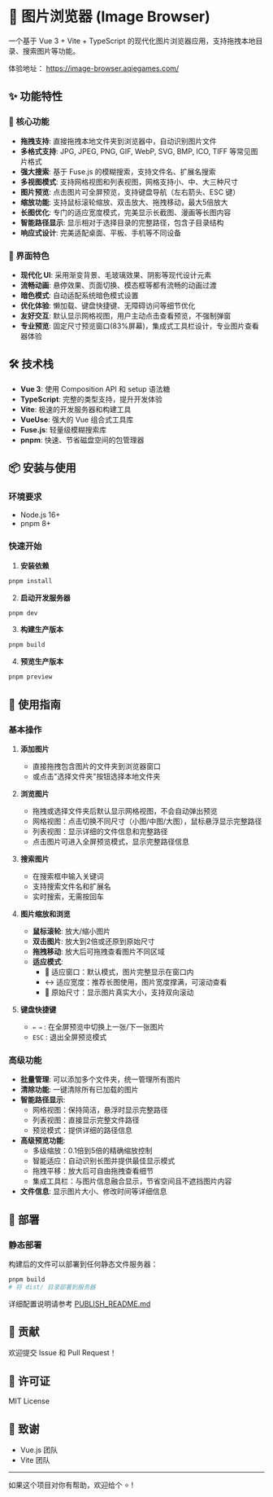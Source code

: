 # 📸 图片浏览器 (Image Browser)

一个基于 Vue 3 + Vite + TypeScript 的现代化图片浏览器应用，支持拖拽本地目录、搜索图片等功能。

体验地址： https://image-browser.aqiegames.com/

## ✨ 功能特性

### 🚀 核心功能
- **拖拽支持**: 直接拖拽本地文件夹到浏览器中，自动识别图片文件
- **多格式支持**: JPG, JPEG, PNG, GIF, WebP, SVG, BMP, ICO, TIFF 等常见图片格式
- **强大搜索**: 基于 Fuse.js 的模糊搜索，支持文件名、扩展名搜索
- **多视图模式**: 支持网格视图和列表视图，网格支持小、中、大三种尺寸
- **图片预览**: 点击图片可全屏预览，支持键盘导航（左右箭头、ESC 键）
- **缩放功能**: 支持鼠标滚轮缩放、双击放大、拖拽移动，最大5倍放大
- **长图优化**: 专门的适应宽度模式，完美显示长截图、漫画等长图内容
- **智能路径显示**: 显示相对于选择目录的完整路径，包含子目录结构
- **响应式设计**: 完美适配桌面、平板、手机等不同设备

### 🎨 界面特色
- **现代化 UI**: 采用渐变背景、毛玻璃效果、阴影等现代设计元素
- **流畅动画**: 悬停效果、页面切换、模态框等都有流畅的动画过渡
- **暗色模式**: 自动适配系统暗色模式设置
- **优化体验**: 懒加载、键盘快捷键、无障碍访问等细节优化
- **友好交互**: 默认显示网格视图，用户主动点击查看预览，不强制弹窗
- **专业预览**: 固定尺寸预览窗口(83%屏幕)，集成式工具栏设计，专业图片查看器体验

## 🛠️ 技术栈

- **Vue 3**: 使用 Composition API 和 setup 语法糖
- **TypeScript**: 完整的类型支持，提升开发体验
- **Vite**: 极速的开发服务器和构建工具
- **VueUse**: 强大的 Vue 组合式工具库
- **Fuse.js**: 轻量级模糊搜索库
- **pnpm**: 快速、节省磁盘空间的包管理器

## 📦 安装与使用

### 环境要求
- Node.js 16+ 
- pnpm 8+

### 快速开始

1. **安装依赖**
```bash
pnpm install
```

2. **启动开发服务器**
```bash
pnpm dev
```

3. **构建生产版本**
```bash
pnpm build
```

4. **预览生产版本**
```bash
pnpm preview
```

## 🎯 使用指南

### 基本操作

1. **添加图片**
   - 直接拖拽包含图片的文件夹到浏览器窗口
   - 或点击"选择文件夹"按钮选择本地文件夹

2. **浏览图片**
   - 拖拽或选择文件夹后默认显示网格视图，不会自动弹出预览
   - 网格视图：点击切换不同尺寸（小图/中图/大图），鼠标悬浮显示完整路径
   - 列表视图：显示详细的文件信息和完整路径
   - 点击图片可进入全屏预览模式，显示完整路径信息

3. **搜索图片**
   - 在搜索框中输入关键词
   - 支持搜索文件名和扩展名
   - 实时搜索，无需按回车

4. **图片缩放和浏览**
   - **鼠标滚轮**: 放大/缩小图片
   - **双击图片**: 放大到2倍或还原到原始尺寸
   - **拖拽移动**: 放大后可拖拽查看图片不同区域
   - **适应模式**: 
     - 🔲 适应窗口：默认模式，图片完整显示在窗口内
     - ↔ 适应宽度：推荐长图使用，图片宽度撑满，可滚动查看
     - 🔲 原始尺寸：显示图片真实大小，支持双向滚动

5. **键盘快捷键**
   - `←` `→` : 在全屏预览中切换上一张/下一张图片
   - `ESC` : 退出全屏预览模式

### 高级功能

- **批量管理**: 可以添加多个文件夹，统一管理所有图片
- **清除功能**: 一键清除所有已加载的图片
- **智能路径显示**: 
  - 网格视图：保持简洁，悬浮时显示完整路径
  - 列表视图：直接显示完整文件路径
  - 预览模式：提供详细的路径信息
- **高级预览功能**:
  - 多级缩放：0.1倍到5倍的精确缩放控制
  - 智能适应：自动识别长图并提供最佳显示模式
  - 拖拽平移：放大后可自由拖拽查看细节
  - 集成工具栏：与图片信息融合显示，节省空间且不遮挡图片内容
- **文件信息**: 显示图片大小、修改时间等详细信息


## 🚀 部署

### 静态部署
构建后的文件可以部署到任何静态文件服务器：

```bash
pnpm build
# 将 dist/ 目录部署到服务器
```

详细配置说明请参考 [PUBLISH_README.md](./PUBLISH_README.md)

## 🤝 贡献

欢迎提交 Issue 和 Pull Request！

## 📄 许可证

MIT License

## 🙏 致谢

- Vue.js 团队
- Vite 团队  

---

如果这个项目对你有帮助，欢迎给个 ⭐️ ! 